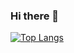 ### Hi there 👋
[![Top Langs](https://github-readme-stats.vercel.app/api/top-langs/?username=LeeTeng2001)](https://github.com/anuraghazra/github-readme-stats)

<!--
**LeeTeng2001/LeeTeng2001** is a ✨ _special_ ✨ repository because its `README.md` (this file) appears on your GitHub profile.

Here are some ideas to get you started:

- 🔭 I’m currently working on ...
- 🌱 I’m currently learning ...
- 👯 I’m looking to collaborate on ...
- 🤔 I’m looking for help with ...
- 💬 Ask me about ...
- 📫 How to reach me: ...
- 😄 Pronouns: ...
- ⚡ Fun fact: ...
-->
